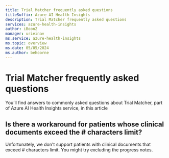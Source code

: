 ```yaml
---
title: Trial Matcher frequently asked questions
titleSuffix: Azure AI Health Insights
description: Trial Matcher frequently asked questions
services: azure-health-insights
author: iBoonZ
manager: urieinav
ms.service: azure-health-insights
ms.topic: overview
ms.date: 05/05/2024
ms.author: behoorne
---
```



# Trial Matcher frequently asked questions

You’ll find answers to commonly asked questions about Trial Matcher, part of Azure AI Health Insights service, in this article

## Is there a workaround for patients whose clinical documents exceed the # characters limit?
Unfortunately, we don't support patients with clinical documents that exceed # characters limit. You might try excluding the progress notes.

